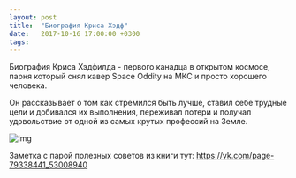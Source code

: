 ```yaml
---
layout: post
title:  "Биография Криса Хэдф"
date:   2017-10-16 17:00:00 +0300
tags:   
---
```


Биография Криса Хэдфилда - первого канадца в открытом космосе, парня который снял кавер Space Oddity на МКС и просто хорошего человека. 

Он рассказывает о том как стремился быть лучше, ставил себе трудные цели и добивался их выполнения, переживал потери и получал удовольствие от одной из самых крутых профессий на Земле. 

![img](https://pp.userapi.com/c836625/v836625325/6be1f/92ZeGtir74g.jpg)

<!--excerpt-->

Заметка с парой полезных советов из книги тут: https://vk.com/page-79338441_53008940
